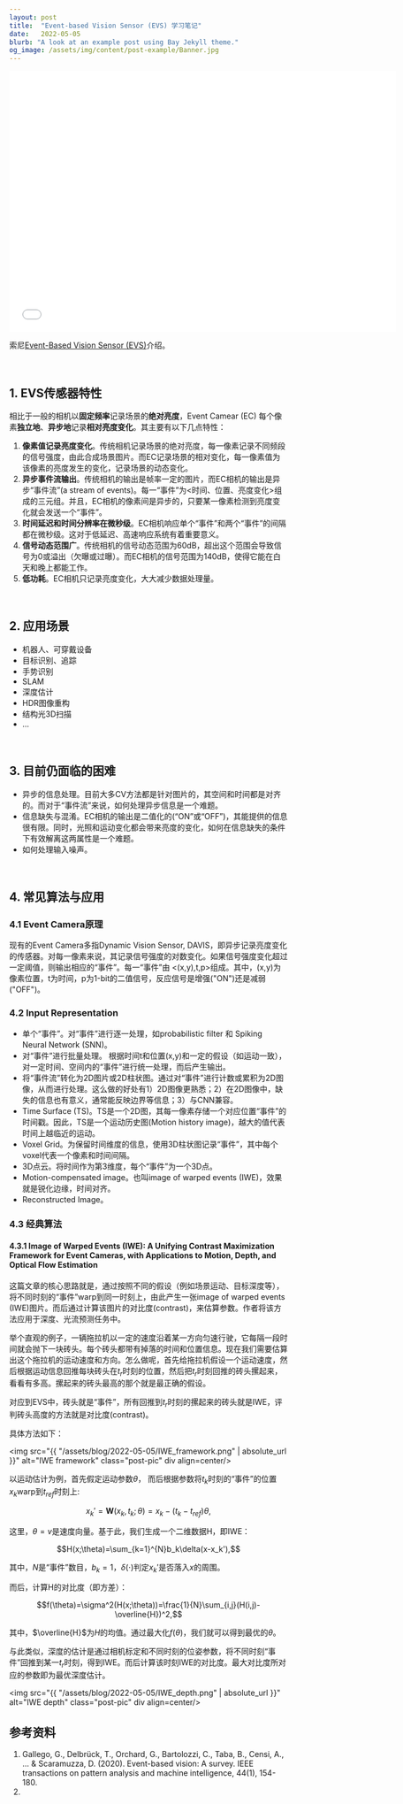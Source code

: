 ```yaml
---
layout: post
title:  "Event-based Vision Sensor (EVS) 学习笔记"
date:   2022-05-05
blurb: "A look at an example post using Bay Jekyll theme."
og_image: /assets/img/content/post-example/Banner.jpg
---
```


<iframe src="//player.bilibili.com/player.html?aid=895928381&bvid=BV15A4y1X7dC&cid=584196341&page=11" scrolling="no" border="0" frameborder="no" framespacing="0"  allowfullscreen="true"  width="700px" height="472px"> </iframe>


索尼[Event-Based Vision Sensor (EVS)](https://www.bilibili.com/video/BV15A4y1X7dC?spm_id_from=333.337.search-card.all.click)介绍。

<br />

## 1. EVS传感器特性

相比于一般的相机以**固定频率**记录场景的**绝对亮度**，Event Camear (EC) 每个像素**独立地**、**异步地**记录**相对亮度变化**。其主要有以下几点特性：
1. **像素值记录亮度变化**。传统相机记录场景的绝对亮度，每一像素记录不同频段的信号强度，由此合成场景图片。而EC记录场景的相对变化，每一像素值为该像素的亮度发生的变化，记录场景的动态变化。
2. **异步事件流输出**。传统相机的输出是帧率一定的图片，而EC相机的输出是异步“事件流”(a stream of events)。每一“事件”为<时间、位置、亮度变化>组成的三元组。并且，EC相机的像素间是异步的，只要某一像素检测到亮度变化就会发送一个“事件”。
3. **时间延迟和时间分辨率在微秒级**。EC相机响应单个“事件”和两个“事件”的间隔都在微秒级。这对于低延迟、高速响应系统有着重要意义。
4. **信号动态范围广**。传统相机的信号动态范围为60dB，超出这个范围会导致信号为0或溢出（欠曝或过曝）。而EC相机的信号范围为140dB，使得它能在白天和晚上都能工作。
5. **低功耗**。EC相机只记录亮度变化，大大减少数据处理量。

<br />

## 2. 应用场景

* 机器人、可穿戴设备
* 目标识别、追踪
* 手势识别
* SLAM
* 深度估计
* HDR图像重构
* 结构光3D扫描
* ...

<br />

## 3. 目前仍面临的困难

* 异步的信息处理。目前大多CV方法都是针对图片的，其空间和时间都是对齐的。而对于“事件流”来说，如何处理异步信息是一个难题。
* 信息缺失与混淆。EC相机的输出是二值化的(“ON”或“OFF”)，其能提供的信息很有限。同时，光照和运动变化都会带来亮度的变化，如何在信息缺失的条件下有效解离这两属性是一个难题。
* 如何处理输入噪声。

<br />

## 4. 常见算法与应用

### 4.1 Event Camera原理

现有的Event Camera多指Dynamic Vision Sensor, DAVIS，即异步记录亮度变化的传感器。对每一像素来说，其记录信号强度的对数变化。如果信号强度变化超过一定阈值，则输出相应的“事件”。每一“事件”由 <(x,y),t,p>组成。其中，(x,y)为像素位置，t为时间，p为1-bit的二值信号，反应信号是增强("ON")还是减弱("OFF")。

### 4.2 Input Representation

* 单个“事件”。对“事件”进行逐一处理，如probabilistic filter 和 Spiking Neural Network (SNN)。
* 对“事件”进行批量处理。 根据时间t和位置(x,y)和一定的假设（如运动一致），对一定时间、空间内的“事件”进行统一处理，而后产生输出。
* 将“事件流”转化为2D图片或2D柱状图。通过对“事件”进行计数或累积为2D图像，从而进行处理。这么做的好处有1）2D图像更熟悉；2）在2D图像中，缺失的信息也有意义，通常能反映边界等信息；3）与CNN兼容。
* Time Surface (TS)。TS是一个2D图，其每一像素存储一个对应位置“事件”的时间戳。因此，TS是一个运动历史图(Motion history image)，越大的值代表时间上越临近的运动。
* Voxel Grid。为保留时间维度的信息，使用3D柱状图记录“事件”，其中每个voxel代表一个像素和时间间隔。
* 3D点云。将时间作为第3维度，每个“事件”为一个3D点。
* Motion-compensated image。也叫image of warped events (IWE)，效果就是锐化边缘，时间对齐。
* Reconstructed Image。

### 4.3 经典算法

#### 4.3.1 Image of Warped Events (IWE): A Unifying Contrast Maximization Framework for Event Cameras, with Applications to Motion, Depth, and Optical Flow Estimation

这篇文章的核心思路就是，通过按照不同的假设（例如场景运动、目标深度等），将不同时刻的“事件”warp到同一时刻上，由此产生一张image of warped events (IWE)图片。而后通过计算该图片的对比度(contrast)，来估算参数。作者将该方法应用于深度、光流预测任务中。

举个直观的例子，一辆拖拉机以一定的速度沿着某一方向匀速行驶，它每隔一段时间就会抛下一块砖头。每个砖头都带有掉落的时间和位置信息。现在我们需要估算出这个拖拉机的运动速度和方向。怎么做呢，首先给拖拉机假设一个运动速度，然后根据运动信息回推每块砖头在$t_r$时刻的位置，然后把$t_r$时刻回推的砖头摞起来，看看有多高。摞起来的砖头最高的那个就是最正确的假设。

对应到EVS中，砖头就是“事件”，所有回推到$t_r$时刻的摞起来的砖头就是IWE，评判砖头高度的方法就是对比度(contrast)。

具体方法如下： 

<img src="{{ "/assets/blog/2022-05-05/IWE_framework.png" | absolute_url }}" alt="IWE framework" class="post-pic" div align=center/>

以运动估计为例，首先假定运动参数$\theta$， 而后根据参数将$t_k$时刻的“事件”的位置$x_k$warp到$t_{ref}$时刻上:

$$x_k'=\mathbf{W}(x_k,t_k;\theta)=x_k-(t_k-t_{ref})\theta,$$

这里，$\theta=v$是速度向量。基于此，我们生成一个二维数据H，即IWE：

$$H(x;\theta)=\sum_{k=1}^{N}b_k\delta(x-x_k'),$$

其中，$N$是“事件”数目，$b_k=1$，$\delta(\cdot)$判定$x_k'$是否落入$x$的周围。

而后，计算H的对比度（即方差）：

$$f(\theta)=\sigma^2(H(x;\theta))=\frac{1}{N}\sum_{i,j}(H(i,j)-\overline{H})^2,$$

其中，$\overline{H}$为$H$的均值。通过最大化$f(\theta)$，我们就可以得到最优的$\theta$。

与此类似，深度的估计是通过相机标定和不同时刻的位姿参数，将不同时刻“事件”回推到某一$t_r$时刻，得到IWE。而后计算该时刻IWE的对比度。最大对比度所对应的参数即为最优深度估计。

<img src="{{ "/assets/blog/2022-05-05/IWE_depth.png" | absolute_url }}" alt="IWE depth" class="post-pic" div align=center/>











## 参考资料

1. Gallego, G., Delbrück, T., Orchard, G., Bartolozzi, C., Taba, B., Censi, A., ... & Scaramuzza, D. (2020). Event-based vision: A survey. IEEE transactions on pattern analysis and machine intelligence, 44(1), 154-180. <br />
2. 